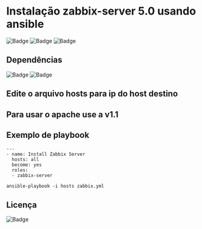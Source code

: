 # Instalação zabbix-server 5.0 usando ansible

![Badge](https://img.shields.io/badge/ansible-zabbix-red)
![Badge](https://img.shields.io/badge/aws-zabbix-red)
![Badge](https://img.shields.io/badge/zabbix-5.0-red)

## Dependências
![Badge](https://img.shields.io/badge/ansible-2.9.10-blue)
![Badge](https://img.shields.io/badge/CentOS-8-blue)

## Edite o arquivo hosts para ip do host destino

## Para usar o apache use a v1.1

## Exemplo de playbook
```
---
- name: Install Zabbix Server
  hosts: all
  become: yes
  roles:
  - zabbix-server
```
``` 
ansible-playbook -i hosts zabbix.yml
``` 
## Licença
![Badge](https://img.shields.io/badge/license-GPLv3-green)
